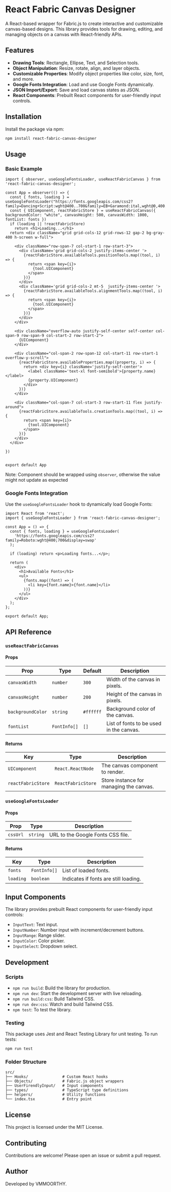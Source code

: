 # React Fabric Canvas Designer

A React-based wrapper for Fabric.js to create interactive and customizable canvas-based designs. This library provides tools for drawing, editing, and managing objects on a canvas with React-friendly APIs.

## Features

- **Drawing Tools**: Rectangle, Ellipse, Text, and Selection tools.
- **Object Manipulation**: Resize, rotate, align, and layer objects.
- **Customizable Properties**: Modify object properties like color, size, font, and more.
- **Google Fonts Integration**: Load and use Google Fonts dynamically.
- **JSON Import/Export**: Save and load canvas states as JSON.
- **React Components**: Prebuilt React components for user-friendly input controls.

## Installation

Install the package via npm:

```bash
npm install react-fabric-canvas-designer
```

## Usage

### Basic Example

```tsx
import { observer, useGoogleFontsLoader, useReactFabricCanvas } from 'react-fabric-canvas-designer';

const App = observer(() => {
  const { fonts, loading } = useGoogleFontsLoader("https://fonts.googleapis.com/css2?family=Dancing+Script:wght@400..700&family=EB+Garamond:ital,wght@0,400..800;1,400..800&family=Fredoka:wght@300..700&family=Inconsolata:wght@200..900&family=Merriweather:ital,opsz,wght@0,18..144,300..900;1,18..144,300..900&family=Open+Sans:ital,wght@0,300..800;1,300..800&family=Pacifico&family=Playfair+Display:ital,wght@0,400..900;1,400..900&family=Roboto:ital,wght@0,100..900;1,100..900&family=Source+Code+Pro:ital,wght@0,200..900;1,200..900&display=swap")
  const { UIComponent, reactFabricStore } = useReactFabricCanvas({ backgroundColor: "white", canvasHeight: 500, canvasWidth: 1000, fontList: fonts })
  if (loading || !reactFabricStore)
    return <h1>Loading...</h1>
  return <div className="grid grid-cols-12 grid-rows-12 gap-2 bg-gray-400 h-screen w-full">

    <div className="row-span-7 col-start-1 row-start-3">
      <div className='grid grid-cols-2 justify-items-center '>
        {reactFabricStore.availableTools.positionTools.map((tool, i) => {
          return <span key={i}>
            {tool.UIComponent}
          </span>
        })}
      </div>
      <div className='grid grid-cols-2 mt-5  justify-items-center '>
        {reactFabricStore.availableTools.alignmentTools.map((tool, i) => {
          return <span key={i}>
            {tool.UIComponent}
          </span>
        })}
      </div>
    </div>

    <div className="overflow-auto justify-self-center self-center col-span-9 row-span-9 col-start-2 row-start-2">
      {UIComponent}
    </div>

    <div className="col-span-2 row-span-12 col-start-11 row-start-1 overflow-y-scroll">
      {reactFabricStore.availableProperties.map((property, i) => {
        return <div key={i} className='justify-self-center'>
          <label className='text-xl font-semibold'>{property.name}</label>
          {property.UIComponent}
        </div>
      })}
    </div>

    <div className="col-span-7 col-start-3 row-start-11 flex justify-around">
      {reactFabricStore.availableTools.creationTools.map((tool, i) => {
        return <span key={i}>
          {tool.UIComponent}
        </span>
      })}
    </div>
  </div>

})


export default App
```

Note: Component should be wrapped using ```observer```, otherwise the value might not update as expected

### Google Fonts Integration

Use the `useGoogleFontsLoader` hook to dynamically load Google Fonts:

```tsx
import React from 'react';
import { useGoogleFontsLoader } from 'react-fabric-canvas-designer';

const App = () => {
  const { fonts, loading } = useGoogleFontsLoader(
    'https://fonts.googleapis.com/css2?family=Roboto:wght@400;700&display=swap'
  );

  if (loading) return <p>Loading fonts...</p>;

  return (
    <div>
      <h1>Available Fonts</h1>
      <ul>
        {fonts.map((font) => (
          <li key={font.name}>{font.name}</li>
        ))}
      </ul>
    </div>
  );
};

export default App;
```

## API Reference

### `useReactFabricCanvas`

#### Props

| Prop             | Type          | Default   | Description                              |
|------------------|---------------|-----------|------------------------------------------|
| `canvasWidth`    | `number`      | `300`     | Width of the canvas in pixels.           |
| `canvasHeight`   | `number`      | `200`     | Height of the canvas in pixels.          |
| `backgroundColor`| `string`      | `#ffffff` | Background color of the canvas.          |
| `fontList`       | `FontInfo[]`  | `[]`      | List of fonts to be used in the canvas.  |

#### Returns

| Key                | Type                | Description                              |
|--------------------|---------------------|------------------------------------------|
| `UIComponent`      | `React.ReactNode`  | The canvas component to render.          |
| `reactFabricStore` | `ReactFabricStore` | Store instance for managing the canvas.  |

### `useGoogleFontsLoader`

#### Props

| Prop      | Type     | Description                              |
|-----------|----------|------------------------------------------|
| `cssUrl`  | `string` | URL to the Google Fonts CSS file.        |

#### Returns

| Key       | Type          | Description                              |
|-----------|---------------|------------------------------------------|
| `fonts`   | `FontInfo[]`  | List of loaded fonts.                    |
| `loading` | `boolean`     | Indicates if fonts are still loading.    |

## Input Components

The library provides prebuilt React components for user-friendly input controls:

- `InputText`: Text input.
- `InputNumber`: Number input with increment/decrement buttons.
- `InputRange`: Range slider.
- `InputColor`: Color picker.
- `InputSelect`: Dropdown select.

## Development

### Scripts

- `npm run build`: Build the library for production.
- `npm run dev`: Start the development server with live reloading.
- `npm run build:css`: Build Tailwind CSS.
- `npm run dev:css`: Watch and build Tailwind CSS.
- `npm test`: To test the library.

### Testing

This package uses Jest and React Testing Library for unit testing. To run tests:

```bash
npm run test
```

### Folder Structure

```
src/
├── Hooks/               # Custom React hooks
├── Objects/             # Fabric.js object wrappers
├── UserFirendlyInput/   # Input components
├── types/               # TypeScript type definitions
├── helpers/             # Utility functions
└── index.tsx            # Entry point
```

## License

This project is licensed under the MIT License.

## Contributing

Contributions are welcome! Please open an issue or submit a pull request.

## Author

Developed by VMMOORTHY.
